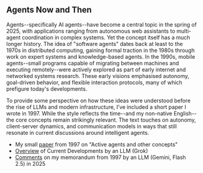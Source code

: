 
## Agents Now and Then

Agents--specifically AI agents--have become a central topic in the spring of 2025, with applications
ranging from autonomous web assistants to multi-agent coordination in complex systems. Yet the concept
itself has a much longer history. The idea of "software agents" dates back at least to the 1970s in
distributed computing, gaining formal traction in the 1980s through work on expert systems and
knowledge-based agents. In the 1990s, mobile agents--small programs capable of migrating between machines
and executing remotely--were actively explored as part of early internet and networked systems research.
These early visions emphasised autonomy, goal-driven behavior, and flexible interaction protocols, many
of which prefigure today's developments.

To provide some perspective on how these ideas were understood before the rise of LLMs and modern
infrastructure, I’ve included a short paper I wrote in 1997. While the style reflects the time--and
my non-native English--the core concepts remain strikingly relevant. The text touches on autonomy,
client-server dynamics, and communication models in ways that still resonate in current discussions
around intelligent agents.

- My small [paper](./agents.html) from 1997 on "Active agents and other concepts"
- [Overview](./agents-grok-2025.pdf) of Current Developments by an LLM (Grok)
- [Comments](./AGENTS.md) on my memorandum from 1997 by an LLM (Gemini, Flash 2.5) in 2025

